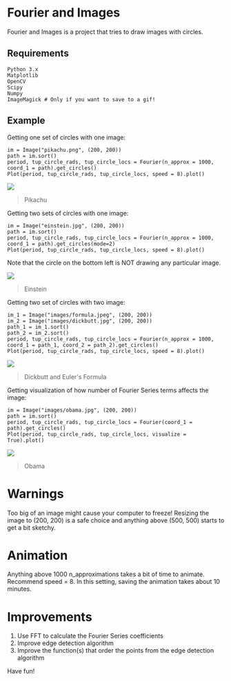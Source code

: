 # Fourier and Images

Fourier and Images is a project that tries to draw images with circles.

## Requirements
```
Python 3.x
Matplotlib
OpenCV
Scipy
Numpy
ImageMagick # Only if you want to save to a gif!
```

## Example 

Getting one set of circles with one image:
```
im = Image("pikachu.png", (200, 200))
path = im.sort()
period, tup_circle_rads, tup_circle_locs = Fourier(n_approx = 1000, coord_1 = path).get_circles()
Plot(period, tup_circle_rads, tup_circle_locs, speed = 8).plot()
```

[![](https://github.com/thinking-tower/Fourier-and-Images/blob/master/example_gifs/pikachu.gif)](https://github.com/thinking-tower/Fourier-and-Images/blob/master/example_gifs/pikachu.gif "Pikachu")

> Pikachu

Getting two sets of circles with one image:

```
im = Image("einstein.jpg", (200, 200))
path = im.sort()
period, tup_circle_rads, tup_circle_locs = Fourier(n_approx = 1000, coord_1 = path).get_circles(mode=2)
Plot(period, tup_circle_rads, tup_circle_locs, speed = 8).plot()
```
Note that the circle on the bottom left is NOT drawing any particular image.

[![](https://github.com/thinking-tower/Fourier-and-Images/blob/master/example_gifs/einstein.gif)](https://github.com/thinking-tower/Fourier-and-Images/blob/master/example_gifs/einstein.gif "Einstein")

> Einstein

Getting two set of circles with two image:
```
im_1 = Image("images/formula.jpeg", (200, 200))
im_2 = Image("images/dickbutt.jpg", (200, 200))
path_1 = im_1.sort()
path_2 = im_2.sort()
period, tup_circle_rads, tup_circle_locs = Fourier(n_approx = 1000, coord_1 = path_1, coord_2 = path_2).get_circles()
Plot(period, tup_circle_rads, tup_circle_locs, speed = 8).plot()
```

[![](https://github.com/thinking-tower/Fourier-and-Images/blob/master/example_gifs/dickbutt_formula.gif)](https://github.com/thinking-tower/Fourier-and-Images/blob/master/example_gifs/dickbutt_formula.gif "Dickbutt and Euler's Formula")

> Dickbutt and Euler's Formula

Getting visualization of how number of Fourier Series terms affects the image:
```
im = Image("images/obama.jpg", (200, 200))
path = im.sort()
period, tup_circle_rads, tup_circle_locs = Fourier(coord_1 = path).get_circles()
Plot(period, tup_circle_rads, tup_circle_locs, visualize = True).plot()
```

[![](https://github.com/thinking-tower/Fourier-and-Images/blob/master/example_gifs/obama.gif)](https://github.com/thinking-tower/Fourier-and-Images/blob/master/example_gifs/obama.gif "Obama")

> Obama

# Warnings
Too big of an image might cause your computer to freeze! Resizing the image to (200, 200) is a safe choice and anything above (500, 500) starts to get a bit sketchy.

# Animation
Anything above 1000 n_approximations takes a bit of time to animate. Recommend speed = 8. In this setting, saving the animation takes about 10 minutes.

# Improvements
1) Use FFT to calculate the Fourier Series coefficients
2) Improve edge detection algorithm
3) Improve the function(s) that order the points from the edge detection algorithm

Have fun!
